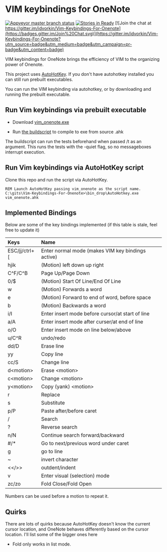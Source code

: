 VIM keybindings for OneNote
====

[![Appveyor master branch status](https://ci.appveyor.com/api/projects/status/github/idvorkin/Vim-Keybindings-For-Onenote?branch=master)](https://ci.appveyor.com/project/BlueDrink9/vim-keybindings-for-onenote)
[![Stories in Ready](https://badge.waffle.io/idvorkin/Vim-Keybindings-For-Onenote.png?label=ready&title=Ready)](https://waffle.io/idvorkin/Vim-Keybindings-For-Onenote?utm_source=badge)
[![Join the chat at https://gitter.im/idvorkin/Vim-Keybindings-For-Onenote](https://badges.gitter.im/Join%20Chat.svg)](https://gitter.im/idvorkin/Vim-Keybindings-For-Onenote?utm_source=badge&utm_medium=badge&utm_campaign=pr-badge&utm_content=badge)

VIM keybindings for OneNote brings the efficiency of VIM to the organizing power of Onenote. 

This project uses [AutoHotKey](http://www.autohotkey.com/). If you don't have autohotkey installed you can still run prebuilt executables. 

You can run the VIM keybinding via autohotkey, or by downloading and running the prebuilt executable.

Run Vim keybindings via prebuilt executable
-----

* Download [vim\_onenote.exe](https://github.com/idvorkin/Vim-Keybindings-For-Onenote/raw/master/vim_onenote.exe)

* Run [the buildscript](https://github.com/idvorkin/Vim-Keybindings-For-Onenote/blob/master/build.bat) to compile to exe from source .ahk

The buildscript can run the tests beforehand when passed /t as an argument.
This runs the tests with the -quiet flag, so no messageboxes interrupt execution.

Run Vim keybindings via AutoHotKey script
----

Clone this repo and run the script via AutoHotKey.

```
REM Launch AutoHotKey passing vim_onenote as the script name.
C:\gits\Vim-Keybindings-For-Onenote>\bin_drop\AutoHotkey.exe vim_onenote.ahk
```

Implemented Bindings
-----
Below are some of the key bindings implemented (if this table is stale, feel free to update it)

| Keys | Name|
|:------|:----|
|ESC/jj/ctrl+[| Enter normal mode (makes VIM key bindings active)|
| hjik | (Motion) left down up right|
|C^F/C^B|Page Up/Page Down|
|0/$|(Motion) Start Of Line/End Of Line|
|w|(Motion) Forwards a word|
|e|(Motion) Forward to end of word, before space|
|b|(Motion) Backwards a word|
|i/I| Enter insert mode before cursor/at start of line |
|a/A|Enter insert mode after curser/at end of line|
|o/O|Enter insert mode on line below/above|
|u/C^R|undo/redo|
|dd/D|Erase line|
|yy|Copy line|
|cc/S|Change line|
|d\<motion\>|Erase \<motion\>|
|c\<motion\>|Change \<motion\>|
|y\<motion\>|Copy (yank) \<motion\>|
|r|Replace|
|s|Substitute|
|p/P|Paste after/before caret|
|/|Search|
|?|Reverse search|
|n/N|Continue search forward/backward|
|#/*|Go to next/previous word under caret|
|<number>g|go to line|
|~|invert character|
|<</>>|outdent/indent|
|v|Enter visual (selection) mode|
| zc/zo| Fold Close/Fold Open|

Numbers can be used before a motion to repeat it.

Quirks
-----
There are lots of quirks because AutoHotKey doesn't know the current cursor location, and OneNote behaves differently based on the cursor location. I'll list some of the bigger ones here
* Fold only works in list mode.

